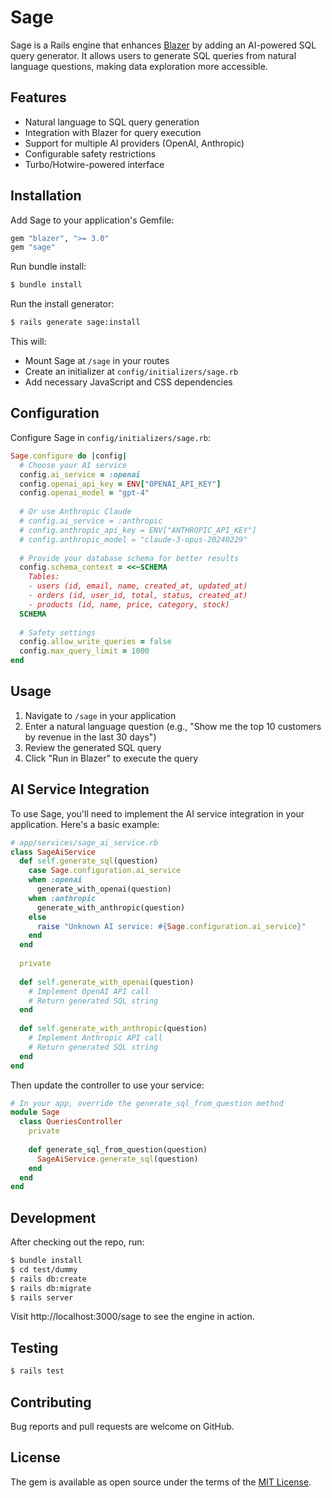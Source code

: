 # Sage

Sage is a Rails engine that enhances [Blazer](https://github.com/ankane/blazer) by adding an AI-powered SQL query generator. It allows users to generate SQL queries from natural language questions, making data exploration more accessible.

## Features

- Natural language to SQL query generation
- Integration with Blazer for query execution
- Support for multiple AI providers (OpenAI, Anthropic)
- Configurable safety restrictions
- Turbo/Hotwire-powered interface

## Installation

Add Sage to your application's Gemfile:

```ruby
gem "blazer", ">= 3.0"
gem "sage"
```

Run bundle install:
```bash
$ bundle install
```

Run the install generator:
```bash
$ rails generate sage:install
```

This will:
- Mount Sage at `/sage` in your routes
- Create an initializer at `config/initializers/sage.rb`
- Add necessary JavaScript and CSS dependencies

## Configuration

Configure Sage in `config/initializers/sage.rb`:

```ruby
Sage.configure do |config|
  # Choose your AI service
  config.ai_service = :openai
  config.openai_api_key = ENV["OPENAI_API_KEY"]
  config.openai_model = "gpt-4"
  
  # Or use Anthropic Claude
  # config.ai_service = :anthropic
  # config.anthropic_api_key = ENV["ANTHROPIC_API_KEY"]
  # config.anthropic_model = "claude-3-opus-20240229"
  
  # Provide your database schema for better results
  config.schema_context = <<~SCHEMA
    Tables:
    - users (id, email, name, created_at, updated_at)
    - orders (id, user_id, total, status, created_at)
    - products (id, name, price, category, stock)
  SCHEMA
  
  # Safety settings
  config.allow_write_queries = false
  config.max_query_limit = 1000
end
```

## Usage

1. Navigate to `/sage` in your application
2. Enter a natural language question (e.g., "Show me the top 10 customers by revenue in the last 30 days")
3. Review the generated SQL query
4. Click "Run in Blazer" to execute the query

## AI Service Integration

To use Sage, you'll need to implement the AI service integration in your application. Here's a basic example:

```ruby
# app/services/sage_ai_service.rb
class SageAiService
  def self.generate_sql(question)
    case Sage.configuration.ai_service
    when :openai
      generate_with_openai(question)
    when :anthropic
      generate_with_anthropic(question)
    else
      raise "Unknown AI service: #{Sage.configuration.ai_service}"
    end
  end
  
  private
  
  def self.generate_with_openai(question)
    # Implement OpenAI API call
    # Return generated SQL string
  end
  
  def self.generate_with_anthropic(question)
    # Implement Anthropic API call
    # Return generated SQL string
  end
end
```

Then update the controller to use your service:

```ruby
# In your app, override the generate_sql_from_question method
module Sage
  class QueriesController
    private
    
    def generate_sql_from_question(question)
      SageAiService.generate_sql(question)
    end
  end
end
```

## Development

After checking out the repo, run:

```bash
$ bundle install
$ cd test/dummy
$ rails db:create
$ rails db:migrate
$ rails server
```

Visit http://localhost:3000/sage to see the engine in action.

## Testing

```bash
$ rails test
```

## Contributing

Bug reports and pull requests are welcome on GitHub.

## License

The gem is available as open source under the terms of the [MIT License](https://opensource.org/licenses/MIT).